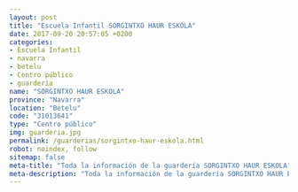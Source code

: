 ```yaml
---
layout: post
title: "Escuela Infantil SORGINTXO HAUR ESKOLA"
date: 2017-09-20 20:57:05 +0200
categories:
- Escuela Infantil
- navarra
- betelu
- Centro público
- guarderia
name: "SORGINTXO HAUR ESKOLA"
province: "Navarra"
location: "Betelu"
code: "31013641"
type: "Centro público"
img: guarderia.jpg
permalink: /guarderias/sorgintxo-haur-eskola.html
robot: noindex, follow
sitemap: false
meta-title: "Toda la información de la guardería SORGINTXO HAUR ESKOLA"
meta-description: "Toda la información de la guardería SORGINTXO HAUR ESKOLA"
---
```

